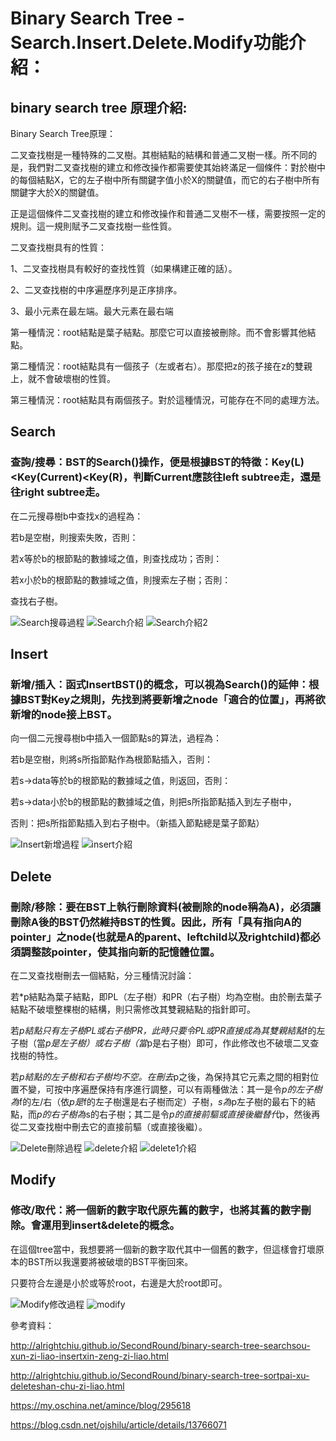 # Binary Search Tree - Search.Insert.Delete.Modify功能介紹：
## binary search tree 原理介紹:
Binary Search Tree原理：

二叉查找樹是一種特殊的二叉樹。其樹結點的結構和普通二叉樹一樣。所不同的是，我們對二叉查找樹的建立和修改操作都需要使其始終滿足一個條件：對於樹中的每個結點X，它的左子樹中所有關鍵字值小於X的關鍵值，而它的右子樹中所有關鍵字大於X的關鍵值。

正是這個條件二叉查找樹的建立和修改操作和普通二叉樹不一樣，需要按照一定的規則。這一規則賦予二叉查找樹一些性質。

二叉查找樹具有的性質：

1、二叉查找樹具有較好的查找性質（如果構建正確的話）。

2、二叉查找樹的中序遍歷序列是正序排序。

3、最小元素在最左端。最大元素在最右端

第一種情況：root結點是葉子結點。那麼它可以直接被刪除。而不會影響其他結點。

第二種情況：root結點具有一個孩子（左或者右）。那麼把z的孩子接在z的雙親上，就不會破壞樹的性質。

第三種情況：root結點具有兩個孩子。對於這種情況，可能存在不同的處理方法。 
## Search
### 查詢/搜尋：BST的Search()操作，便是根據BST的特徵：Key(L)<Key(Current)<Key(R)，判斷Current應該往left subtree走，還是往right subtree走。


在二元搜尋樹b中查找x的過程為：

若b是空樹，則搜索失敗，否則：

若x等於b的根節點的數據域之值，則查找成功；否則：

若x小於b的根節點的數據域之值，則搜索左子樹；否則：

查找右子樹。

![Search搜尋過程](https://github.com/Teresakao0421/teresa/blob/master/binary%20tree/binary%20tree/search-流程圖.jpg)
![Search介紹](https://github.com/Teresakao0421/teresa/blob/master/binary%20tree/binary%20tree/search.png)
![Search介紹2](https://github.com/Teresakao0421/teresa/blob/master/binary%20tree/binary%20tree/search1.png)

## Insert
### 新增/插入：函式InsertBST()的概念，可以視為Search()的延伸：根據BST對Key之規則，先找到將要新增之node「適合的位置」，再將欲新增的node接上BST。


向一個二元搜尋樹b中插入一個節點s的算法，過程為：

若b是空樹，則將s所指節點作為根節點插入，否則：

若s->data等於b的根節點的數據域之值，則返回，否則：

若s->data小於b的根節點的數據域之值，則把s所指節點插入到左子樹中，

否則：把s所指節點插入到右子樹中。（新插入節點總是葉子節點）

![Insert新增過程](https://github.com/Teresakao0421/teresa/blob/master/binary%20tree/binary%20tree/insert-流程圖.jpg)
![insert介紹](https://github.com/Teresakao0421/teresa/blob/master/binary%20tree/binary%20tree/inserttt.png)
## Delete
### 刪除/移除：要在BST上執行刪除資料(被刪除的node稱為A)，必須讓刪除A後的BST仍然維持BST的性質。因此，所有「具有指向A的pointer」之node(也就是A的parent、leftchild以及rightchild)都必須調整該pointer，使其指向新的記憶體位置。


在二叉查找樹刪去一個結點，分三種情況討論：

若*p結點為葉子結點，即PL（左子樹）和PR（右子樹）均為空樹。由於刪去葉子結點不破壞整棵樹的結構，則只需修改其雙親結點的指針即可。

若*p結點只有左子樹PL或右子樹PR，此時只要令PL或PR直接成為其雙親結點*f的左子樹（當*p是左子樹）或右子樹（當*p是右子樹）即可，作此修改也不破壞二叉查找樹的特性。

若*p結點的左子樹和右子樹均不空。在刪去*p之後，為保持其它元素之間的相對位置不變，可按中序遍歷保持有序進行調整，可以有兩種做法：其一是令*p的左子樹為*f的左/右（依*p是*f的左子樹還是右子樹而定）子樹，*s為*p左子樹的最右下的結點，而*p的右子樹為*s的右子樹；其二是令*p的直接前驅或直接後繼替代*p，然後再從二叉查找樹中刪去它的直接前驅（或直接後繼）。

![Delete刪除過程](https://github.com/Teresakao0421/teresa/blob/master/binary%20tree/binary%20tree/delete.png)
![delete介紹](https://github.com/Teresakao0421/teresa/blob/master/binary%20tree/binary%20tree/delete11.png)
![delete1介紹](https://github.com/Teresakao0421/teresa/blob/master/binary%20tree/binary%20tree/delete12.png)
## Modify
### 修改/取代：將一個新的數字取代原先舊的數字，也將其舊的數字刪除。會運用到insert&delete的概念。


在這個tree當中，我想要將一個新的數字取代其中一個舊的數字，但這樣會打壞原本的BST所以我還要將被破壞的BST平衡回來。

只要符合左邊是小於或等於root，右邊是大於root即可。

![Modify修改過程](https://github.com/Teresakao0421/teresa/blob/master/binary%20tree/binary%20tree/modify-流程圖.jpg)
![modify](https://github.com/Teresakao0421/teresa/blob/master/binary%20tree/binary%20tree/modify1.png)

參考資料：

http://alrightchiu.github.io/SecondRound/binary-search-tree-searchsou-xun-zi-liao-insertxin-zeng-zi-liao.html

http://alrightchiu.github.io/SecondRound/binary-search-tree-sortpai-xu-deleteshan-chu-zi-liao.html

https://my.oschina.net/amince/blog/295618

https://blog.csdn.net/ojshilu/article/details/13766071
